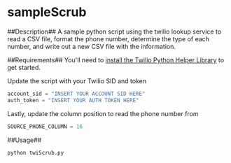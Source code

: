 # sampleScrub

##Description##
A sample python script using the twilio lookup service to read a CSV file, format the phone number, determine the type of each number, and write out a new CSV file with the information. 

##Requirements##
You'll need to [install the Twilio Python Helper Library](https://www.twilio.com/docs/python/install) to get started.

Update the script with your Twilio SID and token
```Python
account_sid = "INSERT YOUR ACCOUNT SID HERE"
auth_token = "INSERT YOUR AUTH TOKEN HERE"
```

Lastly, update the column position to read the phone number from
```Python
SOURCE_PHONE_COLUMN = 16
```

##Usage##
```Python
python twiScrub.py
```